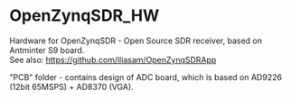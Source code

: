 # OpenZynqSDR_HW
Hardware for OpenZynqSDR - Open Source SDR receiver, based on Antminter S9 board.    
See also: https://github.com/iliasam/OpenZynqSDRApp  
  
"PCB" folder - contains design of ADC board, which is based on AD9226 (12bit 65MSPS) + AD8370 (VGA).  


